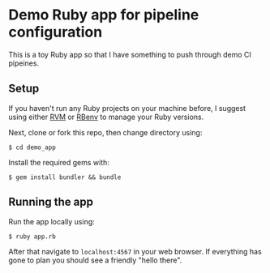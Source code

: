 # Demo Ruby app for pipeline configuration

This is a toy Ruby app so that I have something to push through demo CI pipeines.

## Setup
If you haven't run any Ruby projects on your machine before, I suggest using either [RVM](https://rvm.io/) or [RBenv](https://github.com/rbenv/rbenv#installation) to manage your Ruby versions.

Next, clone or fork this repo, then change directory using:
```
$ cd demo_app
```
Install the required gems with:
```
$ gem install bundler && bundle
```

## Running the app
Run the app locally using:
```
$ ruby app.rb
```
After that navigate to `localhost:4567` in your web browser. If everything has gone to plan you should see a friendly "hello there".
